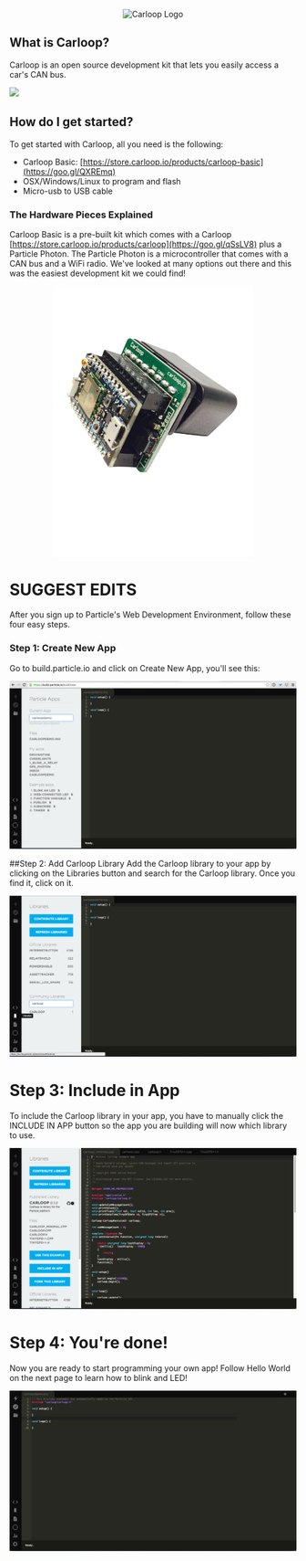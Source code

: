 <p align="center">
  <img src="https://github.com/carloop/hardware/blob/master/images/carloop%20with%20text.png?raw=true" alt="Carloop Logo"/>
</p>

## What is Carloop?
Carloop is an open source development kit that lets you easily access a car's CAN bus.

<img src="https://raw.githubusercontent.com/carloop/hardware/master/images/Photo2_750.png" width="355"/>

## How do I get started?
To get started with Carloop, all you need is the following:
- Carloop Basic: [https://store.carloop.io/products/carloop-basic](https://goo.gl/QXREmq)
- OSX/Windows/Linux to program and flash
- Micro-usb to USB cable

### The Hardware Pieces Explained
Carloop Basic is a pre-built kit which comes with a Carloop [https://store.carloop.io/products/carloop](https://goo.gl/qSsLV8) plus a Particle Photon.  The Particle Photon is a microcontroller that comes with a CAN bus and a WiFi radio.  We've looked at many options out there and this was the easiest development kit we could find!

<p align="center">
<a href="images/Carloop Basic_Transparent_BG.png" data-caption="Carloop Basic" data-fancybox="what-is-carloop">
  <img src="images/Carloop Basic_Transparent_BG.png" width="355"/>
</a>
</p>


# SUGGEST EDITS
After you sign up to Particle's Web Development Environment, follow these four easy steps.

### Step 1: Create New App
Go to build.particle.io and click on Create New App, you'll see this:

<a href="images/create_new_particle_app.png" data-caption="Create a new app" data-fancybox="getting-started">
  <img src="images/create_new_particle_app.png">
</a>


##Step 2: Add Carloop Library
Add the Carloop library to your app by clicking on the Libraries button and search for the Carloop library. Once you find it, click on it.

<a href="images/library_create.png" data-caption="Search for the Carloop library" data-fancybox="getting-started">
  <img src="images/library_create.png">
</a>

# Step 3: Include in App
To include the Carloop library in your app, you have to manually click the INCLUDE IN APP button so the app you are building will now which library to use.

<a href="images/include_library.png" data-caption="Include the Carloop library" data-fancybox="getting-started">
  <img src="images/include_library.png">
</a>

# Step 4: You're done!
Now you are ready to start programming your own app! Follow Hello World on the next page to learn how to blink and LED!

<a href="images/library_included.png" data-caption="Start using the library in your code" data-fancybox="getting-started">
  <img src="images/library_included.png">
</a>

